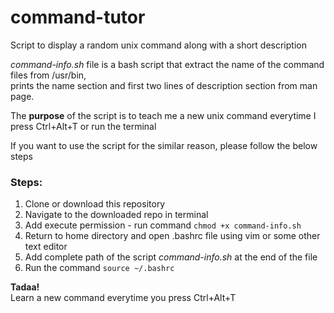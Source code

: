 # command-tutor
Script to display a random unix command along with a short description 

<em>command-info.sh</em> file is a bash script that extract the name of the command files from /usr/bin,</br>
prints the name section and first two lines of description section from man page.

The <strong>purpose</strong> of the script is to teach me a new unix command everytime I press Ctrl+Alt+T or run the terminal  

If you want to use the script for the similar reason, please follow the below steps
</br><h3>Steps:</h3>
1. Clone or download this repository</br>
2. Navigate to the downloaded repo in terminal</br>
3. Add execute permission - run command `chmod +x command-info.sh`</br>
4. Return to home directory and open .bashrc file using vim or some other text editor</br>
5. Add complete path of the script <em>command-info.sh</em> at the end of the file</br>
6. Run the command `source ~/.bashrc`</br>
 
 <strong>Tadaa!</strong></br>
 Learn a new command everytime you press Ctrl+Alt+T
